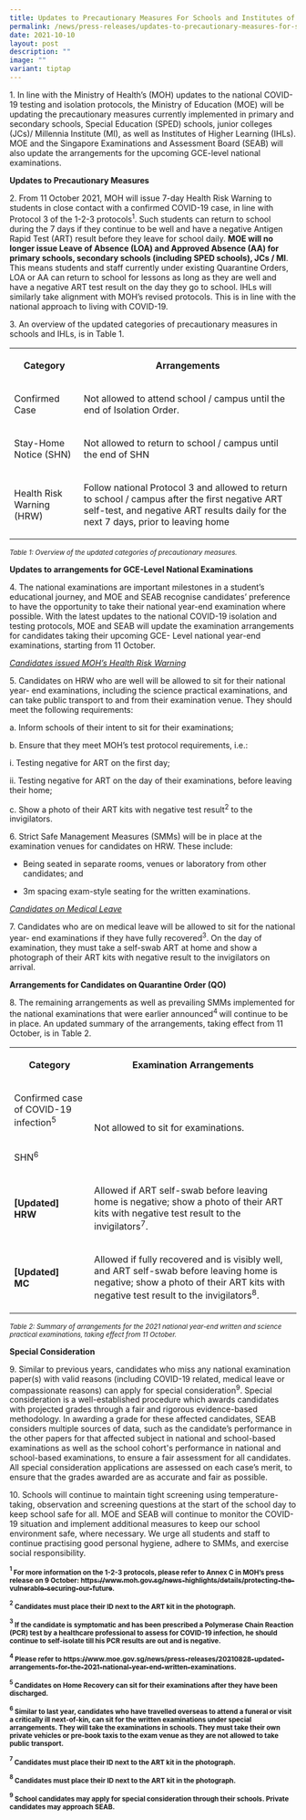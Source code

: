 ```yaml
---
title: Updates to Precautionary Measures For Schools and Institutes of Higher Learning
permalink: /news/press-releases/updates-to-precautionary-measures-for-schools-and-ihl/
date: 2021-10-10
layout: post
description: ""
image: ""
variant: tiptap
---
```

<p>1. In line with the Ministry of Health’s (MOH) updates to the national
COVID-19 testing and isolation protocols, the Ministry of Education (MOE)
will be updating the precautionary measures currently implemented in primary
and secondary schools, Special Education (SPED) schools, junior colleges
(JCs)/ Millennia Institute (MI), as well as Institutes of Higher Learning
(IHLs). MOE and the Singapore Examinations and Assessment Board (SEAB)
will also update the arrangements for the upcoming GCE-level national examinations.</p>
<p><strong>Updates to Precautionary Measures</strong>
</p>
<p>2. From 11 October 2021, MOH will issue 7-day Health Risk Warning to students
in close contact with a confirmed COVID-19 case, in line with Protocol
3 of the 1-2-3 protocols<sup>1</sup>. Such students can return to school
during the 7 days if they continue to be well and have a negative Antigen
Rapid Test (ART) result before they leave for school daily. <strong>MOE will no longer issue Leave of Absence (LOA) and Approved Absence (AA) for primary schools, secondary schools (including SPED schools), JCs / MI</strong>.
This means students and staff currently under existing Quarantine Orders,
LOA or AA can return to school for lessons as long as they are well and
have a negative ART test result on the day they go to school. IHLs will
similarly take alignment with MOH’s revised protocols. This is in line
with the national approach to living with COVID-19.</p>
<p>3. An overview of the updated categories of precautionary measures in
schools and IHLs, is in Table 1.</p>
<table style="minWidth: 50px">
<colgroup>
<col>
<col>
</colgroup>
<tbody>
<tr>
<th rowspan="1" colspan="1">
<p>Category</p>
</th>
<th rowspan="1" colspan="1">
<p>Arrangements</p>
</th>
</tr>
<tr>
<td rowspan="1" colspan="1">
<p>Confirmed Case</p>
</td>
<td rowspan="1" colspan="1">
<p>Not allowed to attend school / campus until the end of Isolation Order.</p>
</td>
</tr>
<tr>
<td rowspan="1" colspan="1">
<p>Stay-Home Notice (SHN)</p>
</td>
<td rowspan="1" colspan="1">
<p>Not allowed to return to school / campus until the end of SHN</p>
</td>
</tr>
<tr>
<td rowspan="1" colspan="1">
<p>Health Risk Warning (HRW)</p>
</td>
<td rowspan="1" colspan="1">
<p>Follow national Protocol 3 and allowed to return to school / campus after
the first negative ART self-test, and negative ART results daily for the
next 7 days, prior to leaving home</p>
</td>
</tr>
</tbody>
</table>
<p><em><sub>Table 1: Overview of the updated categories of precautionary measures.</sub></em>
</p>
<p><strong>Updates to arrangements for GCE-Level National Examinations</strong>
</p>
<p>4. The national examinations are important milestones in a student’s educational
journey, and MOE and SEAB recognise candidates’ preference to have the
opportunity to take their national year-end examination where possible.
With the latest updates to the national COVID-19 isolation and testing
protocols, MOE and SEAB will update the examination arrangements for candidates
taking their upcoming GCE- Level national year-end examinations, starting
from 11 October.</p>
<p><em><u>Candidates issued MOH’s Health Risk Warning</u></em>
</p>
<p>5. Candidates on HRW who are well will be allowed to sit for their national
year- end examinations, including the science practical examinations, and
can take public transport to and from their examination venue. They should
meet the following requirements:</p>
<p>a. Inform schools of their intent to sit for their examinations;</p>
<p>b. Ensure that they meet MOH’s test protocol requirements, i.e.:</p>
<p>i. Testing negative for ART on the first day;</p>
<p>ii. Testing negative for ART on the day of their examinations, before
leaving their home;</p>
<p>c. Show a photo of their ART kits with negative test result<sup>2</sup> to
the invigilators.</p>
<p>6. Strict Safe Management Measures (SMMs) will be in place at the examination
venues for candidates on HRW. These include:</p>
<ul data-tight="true" class="tight">
<li>
<p>Being seated in separate rooms, venues or laboratory from other candidates;
and</p>
</li>
<li>
<p>3m spacing exam-style seating for the written examinations.</p>
</li>
</ul>
<p></p>
<p><em><u>Candidates on Medical Leave</u></em>
</p>
<p>7. Candidates who are on medical leave will be allowed to sit for the
national year- end examinations if they have fully recovered<sup>3</sup>.
On the day of examination, they must take a self-swab ART at home and show
a photograph of their ART kits with negative result to the invigilators
on arrival.</p>
<p><strong>Arrangements for Candidates on Quarantine Order (QO)</strong>
</p>
<p>8. The remaining arrangements as well as prevailing SMMs implemented for
the national examinations that were earlier announced<sup>4 </sup>will
continue to be in place. An updated summary of the arrangements, taking
effect from 11 October, is in Table 2.</p>
<table style="minWidth: 50px">
<colgroup>
<col>
<col>
</colgroup>
<tbody>
<tr>
<th rowspan="1" colspan="1">
<p>Category</p>
</th>
<th rowspan="1" colspan="1">
<p>Examination Arrangements</p>
</th>
</tr>
<tr>
<td rowspan="1" colspan="1">
<p>Confirmed case of COVID-19 infection<sup>5</sup>
</p>
</td>
<td rowspan="2" colspan="1">
<p>Not allowed to sit for examinations.</p>
</td>
</tr>
<tr>
<td rowspan="1" colspan="1">
<p>SHN<sup>6</sup>
</p>
</td>
</tr>
<tr>
<td rowspan="1" colspan="1">
<p><strong>[Updated]<br>HRW</strong>
</p>
</td>
<td rowspan="1" colspan="1">
<p>Allowed if ART self-swab before leaving home is negative; show a photo
of their ART kits with negative test result to the invigilators<sup>7</sup>.</p>
</td>
</tr>
<tr>
<td rowspan="1" colspan="1">
<p><strong>[Updated]<br>MC</strong>
</p>
</td>
<td rowspan="1" colspan="1">
<p>Allowed if fully recovered and is visibly well, and ART self-swab before
leaving home is negative; show a photo of their ART kits with negative
test result to the invigilators<sup>8</sup>.</p>
</td>
</tr>
</tbody>
</table>
<p><em><sub>Table 2: Summary of arrangements for the 2021 national year-end written and science practical examinations, taking effect from 11 October.</sub></em>
</p>
<p><strong>Special Consideration</strong>
</p>
<p>9. Similar to previous years, candidates who miss any national examination
paper(s) with valid reasons (including COVID-19 related, medical leave
or compassionate reasons) can apply for special consideration<sup>9</sup>.
Special consideration is a well-established procedure which awards candidates
with projected grades through a fair and rigorous evidence-based methodology.
In awarding a grade for these affected candidates, SEAB considers multiple
sources of data, such as the candidate’s performance in the other papers
for that affected subject in national and school-based examinations as
well as the school cohort's performance in national and school-based examinations,
to ensure a fair assessment for all candidates. All special consideration
applications are assessed on each case’s merit, to ensure that the grades
awarded are as accurate and fair as possible.</p>
<p>10. Schools will continue to maintain tight screening using temperature-taking,
observation and screening questions at the start of the school day to keep
school safe for all. MOE and SEAB will continue to monitor the COVID-19
situation and implement additional measures to keep our school environment
safe, where necessary. We urge all students and staff to continue practising
good personal hygiene, adhere to SMMs, and exercise social responsibility.</p>
<p><strong><sup><sub>1</sub></sup><sub> For more information on the 1-2-3 protocols, please refer to Annex C in MOH’s press release on 9 October: </sub><a href="https://www.moh.gov.sg/news-highlights/details/protecting-the-vulnerable-securing-our-future" rel="noopener noreferrer nofollow" target="_blank"><sub>https://www.moh.gov.sg/news-highlights/details/protecting-the-vulnerable-securing-our-future</sub></a><sub>.</sub></strong>
</p>
<p><strong><sup><sub>2</sub></sup><sub> Candidates must place their ID next to the ART kit in the photograph.</sub></strong>
</p>
<p><strong><sup><sub>3</sub></sup><sub> If the candidate is symptomatic and has been prescribed a Polymerase Chain Reaction (PCR) test by a healthcare professional to assess for COVID-19 infection, he should continue to self-isolate till his PCR results are out and is negative.</sub></strong>
</p>
<p><strong><sup><sub>4</sub></sup><sub> Please refer to </sub><a href="https://www.moe.gov.sg/news/press-releases/20210828-updated-arrangements-for-the-2021-national-year-end-written-examinations" rel="noopener noreferrer nofollow" target="_blank"><sub>https://www.moe.gov.sg/news/press-releases/20210828-updated-arrangements-for-the-2021-national-year-end-written-examinations</sub></a><sub>.</sub></strong>
</p>
<p><strong><sup><sub>5</sub></sup><sub> Candidates on Home Recovery can sit for their examinations after they have been discharged.</sub></strong>
</p>
<p><strong><sup><sub>6</sub></sup><sub> Similar to last year, candidates who have travelled overseas to attend a funeral or visit a critically ill next-of-kin, can sit for the written examinations under special arrangements. They will take the examinations in schools. They must take their own private vehicles or pre-book taxis to the exam venue as they are not allowed to take public transport.</sub></strong>
</p>
<p><strong><sup><sub>7</sub></sup><sub> Candidates must place their ID next to the ART kit in the photograph.</sub></strong>
</p>
<p><strong><sup><sub>8</sub></sup><sub> Candidates must place their ID next to the ART kit in the photograph.</sub></strong>
</p>
<p><strong><sup><sub>9</sub></sup><sub> School candidates may apply for special consideration through their schools. Private candidates may approach SEAB.</sub></strong>
</p>
<p></p>